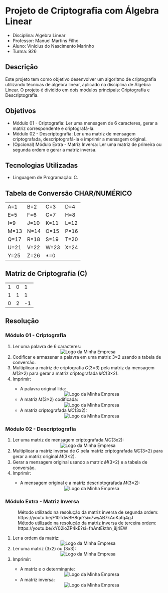 <h1>Projeto de Criptografia com Álgebra Linear</h1>

<ul>
  <li>Disciplina: Algebra Linear</li>
  <li>Professor: Manuel Martins Filho</li>
  <li>Aluno: Vinícius do Nascimento Marinho</li>
  <li>Turma: 926</li>
</ul>

<h2>Descrição</h2>
Este projeto tem como objetivo desenvolver um algoritmo de criptografia utilizando técnicas de álgebra linear, aplicado na disciplina de Álgebra Linear. O projeto é dividido em dois módulos principais: Criptografia e Descriptografia.</n>

<h2>Objetivos</h2>

<ul>
  <li>Módulo 01 - Criptografia: Ler uma mensagem de 6 caracteres, gerar a matriz correspondente e criptografá-la.</li>
  <li>Módulo 02 - Descriptografia: Ler uma matriz de mensagem criptografada, descriptografá-la e imprimir a mensagem original.</li>
  <li>(Opcional) Módulo Extra - Matriz Inversa: Ler uma matriz de primeira ou segunda ordem e gerar a matriz inversa.</li>
</ul>

<h2>Tecnologias Utilizadas</h2>

<ul>
  <li>Linguagem de Programação: C.
</ul>

<h2>Tabela de Conversão CHAR/NUMÉRICO</h2>
<table>
  <tr>
    <td>A=1</td>
    <td>B=2</td>
    <td>C=3</td>
    <td>D=4</td> 
  </tr>
  <tr>
    <td>E=5</td>
    <td>F=6</td>
    <td>G=7</td>
    <td>H=8</td>
  </tr>
  <tr>
    <td>I=9</td>
    <td>J=10</td>
    <td>K=11</td>
    <td>L=12</td> 
  </tr>
  <tr>
    <td>M=13</td>
    <td>N=14</td>
    <td>O=15</td>
    <td>P=16</td> 
  </tr>

  <tr>
    <td>Q=17</td>
    <td>R=18</td>
    <td>S=19</td>
    <td>T=20</td> 
  </tr>
  <tr>
    <td>U=21</td>
    <td>V=22</td>
    <td>W=23</td>
    <td>X=24</td> 
  </tr>
  <tr>
    <td>Y=25</td>
    <td>Z=26</td>
    <td>*=0</td>
  </tr>
</table>

<h2>Matriz de Criptografia (C)</h2>
<table>
  <tr>
    <td>1</td>
    <td>0</td>
    <td>1</td>
  </tr>
  <tr>
    <td>1</td>
    <td>1</td>
    <td>1</td>
  </tr>
  <tr>
    <td>0</td>
    <td>2</td>
    <td>-1</td>
  </tr>
</table>

<h2>Resolução</h2>
<h3>Módulo 01 - Criptografia</h3>
<ol>
  <li>Ler uma palavra de 6 caracteres:</li>
  <div align="center">
    <img src="https://github.com/VNM28/APS-Algebra-Linear/assets/55760279/b74cca49-8239-4f7e-b30f-2c96f1e0fa66" alt="Logo da Minha Empresa">
  </div>
  <li>Codificar e armazenar a palavra em uma matriz 3×2 usando a tabela de conversão.</li>
  <li>Multiplicar a matriz de criptografia 𝐶(3×3) pela matriz da mensagem 𝑀(3×2) para gerar a matriz criptografada 𝑀𝐶(3×2).</li>
  <li>Imprimir:</li>
  <ul>
    <li>A palavra original lida:</li>
     <div align="center">
        <img src="https://github.com/VNM28/APS-Algebra-Linear/assets/55760279/1dff97b1-52db-41a0-bc28-cc118da9429e" alt="Logo da Minha Empresa">
      </div>
    <li>A matriz 𝑀(3×2) codificada:</li>
    <div align="center">
        <img src="https://github.com/VNM28/APS-Algebra-Linear/assets/55760279/d6990d47-13bb-472b-abe6-096911a3315e" alt="Logo da Minha Empresa">
    </div>
    <li>A matriz criptografada 𝑀𝐶(3x2):</li>
    <div align="center">
      <img src="https://github.com/VNM28/APS-Algebra-Linear/assets/55760279/eaeafe45-9995-4415-b011-98f5f74f3896" alt="Logo da Minha Empresa">
    </div>
  </ul>
</ol>

<h3>Módulo 02 - Descriptografia</h3>
<ol>
  <li>Ler uma matriz de mensagem criptografada 𝑀𝐶(3x2):</li>
  <div align="center">
    <img src="https://github.com/VNM28/APS-Algebra-Linear/assets/55760279/40a74234-c799-4499-83d3-ebcc964760be" alt="Logo da Minha Empresa">
  </div>
  <li>Multiplicar a matriz inversa de 𝐶 pela matriz criptografada 𝑀𝐶(3×2) para gerar a matriz original 𝑀(3×2).</li>
  <li>Gerar a mensagem original usando a matriz 𝑀(3×2) e a tabela de conversão.</li>
  <li>Imprimir:</li>
  <ul>
    <li>A mensagem original e a matriz descriptografada 𝑀(3×2):</li>
    <div align="center">
      <img src="https://github.com/VNM28/APS-Algebra-Linear/assets/55760279/d0c3708a-4523-4aed-ae32-e42eb5317763" alt="Logo da Minha Empresa">
    </div>
  </ul>
</ol>

<h3>Módulo Extra - Matriz Inversa</h3>
<dl>
  <dt>
    <dd>Método utilizado na resolução da matriz inversa de segunda ordem:   https://youtu.be/F10TdwBH8qc?si=7wyAB7kAoKafq4gJ</dd>
    <dd>Método utilizado na resolução da matriz inversa de terceira ordem:  https://youtu.be/xY02ioZP4kE?si=fnAntEkthn_8j4EW</dd>
  </dt>
  <ol>
    <li> Ler a ordem da matriz:</li>
    <div align="center">
      <img src="https://github.com/VNM28/APS-Algebra-Linear/assets/55760279/6a7d5bf4-01e7-400e-8910-f04ffe8b2afc" alt="Logo da Minha Empresa">
    </div>
    <li>Ler uma matriz (3x2) ou (3x3):</li>
    <div align="center">
      <img src="https://github.com/VNM28/APS-Algebra-Linear/assets/55760279/b7baeb49-88e8-4b15-8463-39c5bf13a8cd" alt="Logo da Minha Empresa">
    </div>
    <li>Imprimir:</li>
      <ul>
        <li>A matriz e o determinante:</li>
        <div align="center">
          <img src="https://github.com/VNM28/APS-Algebra-Linear/assets/55760279/6432d434-2a2b-4bde-b56b-338f442b57d5" alt="Logo da Minha Empresa">
        </div>
        <li>A matriz inversa:</li>
        <div align="center">
          <img src="https://github.com/VNM28/APS-Algebra-Linear/assets/55760279/5b9ace85-39e3-4f87-a019-00e563956c3f" alt="Logo da Minha Empresa">
        </div>
      </ul>
  </ol>
  
</dl>


